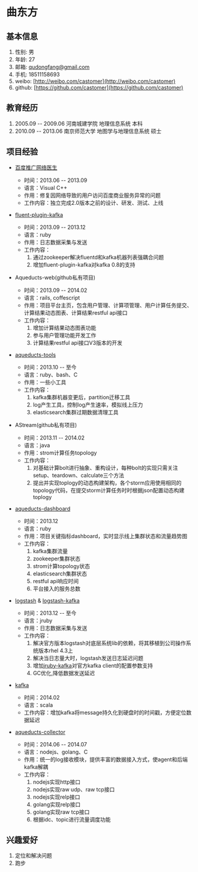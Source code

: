 曲东方
===============

基本信息
---------

1. 性别: 男
1. 年龄: 27
1. 邮箱: qudongfang@gmail.com
1. 手机: 18511158693
1. weibo: [http://weibo.com/castomer](http://weibo.com/castomer)
1. github: [https://github.com/castomer](https://github.com/castomer)

教育经历
---------

1. 2005.09 -- 2009.06 河南城建学院 地理信息系统 本科
1. 2010.09 -- 2013.06 南京师范大学 地图学与地理信息系统 硕士

项目经验
---------------

* [百度推广网络医生](http://wlys.baidu.com/)

    - 时间：2013.06 -- 2013.09
    - 语言：Visual C++
    - 作用：修复因网络导致的用户访问百度商业服务异常的问题
    - 工作内容：独立完成2.0版本之前的设计、研发、测试、上线

* [fluent-plugin-kafka](https://github.com/castomer/fluent-plugin-kafka)

    - 时间：2013.09 -- 2013.12
    - 语言：ruby
    - 作用：日志数据采集与发送
    - 工作内容：
        1. 通过zookeeper解决fluentd和kafka机器列表强耦合问题
        1. 增加fluent-plugin-kafka对kafka 0.8的支持

* Aqueducts-web(github私有项目)

    - 时间：2013.09 -- 2014.02
    - 语言：rails, coffescript
    - 作用：项目平台主页，包含用户管理、计算项管理、用户计算任务提交、计算结果动态图表、计算结果restful api接口
    - 工作内容：
        1. 增加计算结果动态图表功能
        1. 参与用户管理功能开发工作
        1. 计算结果restful api接口V3版本的开发

* [aqueducts-tools](https://github.com/castomer/aqueducts-tools)

    - 时间：2013.10 -- 至今
    - 语言：ruby、bash、C
    - 作用：一些小工具
    - 工作内容：
        1. kafka集群机器变更后，partition迁移工具
        1. log产生工具，控制log产生速率，模拟线上压力 
        1. elasticsearch集群过期数据清理工具

* AStream(github私有项目)

    - 时间：2013.11 -- 2014.02
    - 语言：java
    - 作用：strom计算任务topology
    - 工作内容：
        1. 对基础计算bolt进行抽象、重构设计，每种bolt的实现只需关注setup、teardown、calculate三个方法
        1. 提出并实现toplogy的动态构建架构，各个storm应用使用相同的topology代码，在提交storm计算任务时时根据json配置动态构建toplogy

* [aqueducts-dashboard](https://github.com/castomer/aqueducts-dashboard)

    - 时间：2013.12
    - 语言：ruby
    - 作用：项目关键指标dashboard，实时显示线上集群状态和流量趋势图
    - 工作内容：
        1. kafka集群流量
        1. zookeeper集群状态
        1. strom计算topology状态
        1. elasticsearch集群状态
        1. restful api响应时间
        1. 平台接入的服务总数

* [logstash](https://github.com/castomer/logstash/tree/aqueducts) & [logstash-kafka](https://github.com/castomer/logstash-kafka/tree/aqueducts)

    - 时间：2013.12 -- 至今
    - 语言：jruby
    - 作用：日志数据采集与发送
    - 工作内容： 
        1. 解决官方版本logstash对底层系统lib的依赖，将其移植到公司操作系统版本rhel 4.3上
        1. 解决当日志量大时，logstash发送日志延迟问题
        1. 增加[jruby-kafka](https://github.com/castomer/jruby-kafka)对官方kafka client的配置参数支持
        1. GC优化,降低数据发送延迟

* [kafka](https://github.com/castomer/kafka/tree/add_timestamp)

    - 时间：2014.02
    - 语言：scala
    - 工作内容：增加kafka将message持久化到硬盘时的时间戳，方便定位数据延迟

* [aqueducts-collector](https://github.com/castomer/aqueducts-collector)

    - 时间：2014.06 -- 2014.07
    - 语言：nodejs、golang、C
    - 作用：统一的log接收模块，提供丰富的数据接入方式，使agent和后端kafka解耦
    - 工作内容：
        1. nodejs实现http接口
        1. nodejs实现raw udp、raw tcp接口
        1. nodejs实现relp接口
        1. golang实现relp接口
        1. golang实现raw tcp接口
        1. 根据idc、topic进行流量调度功能

兴趣爱好
---------

1. 定位和解决问题
1. 跑步
